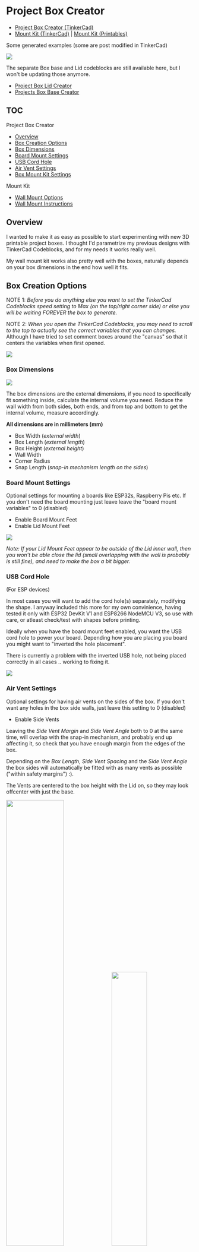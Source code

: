 # Project Box Creator

* [Project Box Creator (TinkerCad)](https://www.tinkercad.com/codeblocks/4ruEYPK78RS)
* [Mount Kit (TinkerCad)](https://www.tinkercad.com/things/9wCn1o8V80X) | [Mount Kit (Printables)](https://www.printables.com/model/277210-mount-kit)

Some generated examples (some are post modified in TinkerCad)

![](box-examples.jpg)

The separate Box base and Lid codeblocks are still available here, but I won't be updating those anymore.

* [Project Box Lid Creator](https://www.tinkercad.com/codeblocks/gjlQFVI1M6F)
* [Projects Box Base Creator](https://www.tinkercad.com/codeblocks/9GnrfRpp1H1)


## TOC

Project Box Creator

* [Overview](#overview)
* [Box Creation Options](#box-creation-options)
* [Box Dimensions](#box-dimensions)
* [Board Mount Settings](#board-mount-settings)
* [USB Cord Hole](#usb-cord-hole)
* [Air Vent Settings](#air-vent-settings)
* [Box Mount Kit Settings](#box-mount-kit-settings)

Mount Kit
* [Wall Mount Options](#wall-mount-options)
* [Wall Mount Instructions](#wall-mount-instructions)

## Overview

I wanted to make it as easy as possible to start experimenting with new 3D printable project boxes. I thought I'd parametrize my previous designs with TinkerCad Codeblocks, and for my needs it works really well.

My wall mount kit works also pretty well with the boxes, naturally depends on your box dimensions in the end how well it fits.

## Box Creation Options

NOTE 1: *Before you do anything else you want to set the TinkerCad Codeblocks speed setting to Max (on the top/right corner side) or else you will be waiting FOREVER the box to generate.*

NOTE 2: *When you open the TinkerCad Codeblocks, you may need to scroll to the top to actually see the correct variables that you can changes.* Although I have tried to set comment boxes around the "canvas" so that it centers the variables when first opened.

![](all-box-settings.png)

### Box Dimensions
![](settings-overview.png)

The box dimensions are the external dimensions, if you need to specifically fit something inside, calculate the internal volume you need. Reduce the wall width from both sides, both ends, and from top and bottom to get the internal volume, measure accordingly.


**All dimensions are in millimeters (mm)**

* Box Width (*external width*)
* Box Length (*external length*)
* Box Height (*external height*)
* Wall Width
* Corner Radius
* Snap Length (*snap-in mechanism length on the sides*)

### Board Mount Settings

Optional settings for mounting a boards like ESP32s, Raspberry Pis etc. If you don't need the board mounting just leave leave the "board mount variables" to 0 (disabled)
* Enable Board Mount Feet
* Enable Lid Mount Feet

![](mount-settings.png)

*Note: If your Lid Mount Feet appear to be outside of the Lid inner wall, then you won't be able close the lid (small overlapping with the wall is probably is still fine), and need to make the box a bit bigger.*

### USB Cord Hole

(For ESP devices)

In most cases you will want to add the cord hole(s) separately, modifying the shape. I anyway included this more for my own convinience, having tested it only with ESP32 DevKit V1 and ESP8266 NodeMCU V3, so use with care, or atleast check/test with shapes before printing.

Ideally when you have the board mount feet enabled, you want the USB cord hole to power your board. Depending how you are placing you board you might want to "inverted the hole placement".

There is currently a problem with the inverted USB hole, not being placed correctly in all cases .. working to fixing it.

![](usb-holes.png)

### Air Vent Settings

Optional settings for having air vents on the sides of the box. If you don't want any holes in the box side walls, just leave this setting to 0 (disabled)
* Enable Side Vents

Leaving the *Side Vent Margin* and *Side Vent Angle* both to 0 at the same time, will overlap with the snap-in mechanism, and probably end up affecting it, so check that you have enough margin from the edges of the box.

Depending on the *Box Length*, *Side Vent Spacing* and the *Side Vent Angle* the box sides will automatically be fitted with as many vents as possible ("within safety margins") :).

The Vents are centered to the box height with the Lid on, so they may look offcenter with just the base.

<p float="left"> <img src="side-vent-settings.png" width="55.5%" /> <img src="side-vents.png" width="43.5%" /> </p> 

### Box Mount Kit Settings

There are 3 different positions for the mount kit, you can enable each individually, all, or none. Depending on the box placement, you may get a better ranges with some of the options.

![](mount-kit-settings.png)

To use the mount kit you need an M3 screw or a #6-32 screw (standard computer case screw), and what ever wall screws you may need.

## Mount Kit

### Wall Mount Options

![](mounting-options.png)

### Wall Mount Instructions

![](wall-mounting.png)
